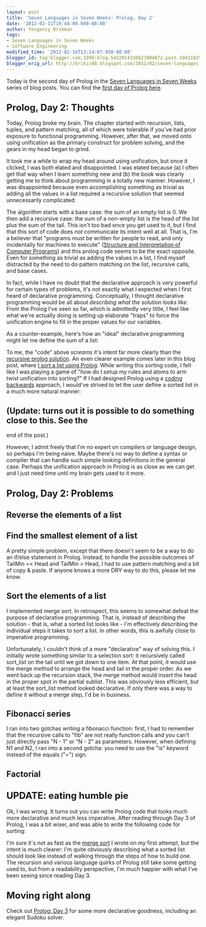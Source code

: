 ```yaml
---
layout: post
title: 'Seven Languages in Seven Weeks: Prolog, Day 2'
date: '2012-02-11T19:44:00.000-08:00'
author: Yevgeniy Brikman
tags:
- Seven Languages in Seven Weeks
- Software Engineering
modified_time: '2012-02-16T13:14:07.950-08:00'
blogger_id: tag:blogger.com,1999:blog-5422014336627804072.post-1941102923960559811
blogger_orig_url: http://brikis98.blogspot.com/2012/02/seven-languages-in-seven-weeks-prolog_11.html
---
```


Today is the second day of Prolog in the [Seven Languages in Seven 
Weeks](http://brikis98.blogspot.com/search/label/Seven%20Languages%20in%20Seven%20Weeks) 
series of blog posts. You can find the [first day of Prolog 
here](http://brikis98.blogspot.com/2012/02/seven-languages-in-seven-weeks-prolog.html). 

## <span style="font-size: x-large;">Prolog, Day 2: Thoughts 

Today, Prolog broke my brain. The chapter started with recursion, lists, 
tuples, and pattern matching, all of which were tolerable if you've had prior 
exposure to functional programming. However, after that, we moved onto using 
unification as the primary construct for problem solving, and the gears in my 
head began to grind. 

It took me a while to wrap my head around using unification, but once it 
clicked, I was both elated and disappointed. I was elated because (a) I often 
get that way when I learn something new and (b) the book was clearly getting 
me to think about programming in a totally new manner. However, I was 
disappointed because even accomplishing something as trivial as adding all the 
values in a list required a recursive solution that seemed unnecessarily 
complicated: 

<script 
src="https://gist.github.com/1805899.js?file=sum_list.prolog"></script> 
The algorithm starts with a base case: the sum of an empty list is 0. We then 
add a recursive case: the sum of a non-empty list is the head of the list plus 
the sum of the tail. This isn't too bad once you get used to it, but I find 
that this sort of code does *not* communicate its intent well at all. That is, 
I'm a believer that "programs must be written for people to read, and only 
incidentally for machines to execute" ([Structure and Interpretation of 
Computer 
Programs](http://www.amazon.com/Structure-Interpretation-Computer-Programs-Engineering/dp/0262011530/)) 
and this prolog code seems to be the exact opposite. Even for something as 
trivial as adding the values in a list, I find myself distracted by the need 
to do pattern matching on the list, recursive calls, and base cases. 

In fact, while I have no doubt that the declarative approach is very powerful 
for certain types of problems, it's not exactly what I expected when I first 
heard of declarative programming. Conceptually, I thought declarative 
programming would be all about *describing what the solution looks like*. From 
the Prolog I've seen so far, which is admittedly very little, I feel like what 
we're actually doing is setting up elaborate "traps" to force the unification 
engine to fill in the proper values for our variables. 

As a counter-example, here's how an "ideal" declarative programming might let 
me define the sum of a list: 

<script 
src="https://gist.github.com/1805899.js?file=ideal_declarative_sum.txt"></script> 
To me, the "code" above *screams* it's intent far more clearly than the 
[recursive prolog 
solution](https://gist.github.com/1805899#file_sum_list.prolog). An even 
clearer example comes later in this blog post, where [I sort a list using 
Prolog](https://gist.github.com/1805899#file_sort_list.prolog). While writing 
this sorting code, I felt like I was playing a game of "how do I setup my 
rules and atoms to arm twist unification into sorting?" If I had designed 
Prolog using a [coding 
backwards](http://www.jeffknupp.com/blog/2012/02/07/coding-backwards/) 
approach, I would've strived to let the user define a sorted list in a much 
more natural manner: 

<script 
src="https://gist.github.com/1805899.js?file=idea_declarative_sort.txt"></script> 
## (Update: turns out it is possible to do something close to this. See the 
end of the post.) 

However, I admit freely that I'm no expert on compilers or language design, so 
perhaps I'm being naive. Maybe there's no way to define a syntax or compiler 
that can handle such simple looking definitions in the general case. Perhaps 
the unification approach in Prolog is as close as we can get and I just need 
time until my brain gets used to it more. 

## <span style="font-size: x-large;">Prolog, Day 2: Problems 

## Reverse the elements of a list 

<script 
src="https://gist.github.com/1805899.js?file=reverse_list.prolog"></script> 
## Find the smallest element of a list 

<script src="https://gist.github.com/1805899.js?file=min.prolog"></script> 
A pretty simple problem, except that there doesn't seem to be a way to do an 
if/else statement in Prolog. Instead, to handle the possible outcomes of 
TailMin =&lt; Head and TailMin &gt; Head, I had to use pattern matching and a 
bit of copy &amp; paste. If anyone knows a more DRY  way to do this, please 
let me know. 

## Sort the elements of a list 

<script 
src="https://gist.github.com/1805899.js?file=sort_list.prolog"></script> 
I implemented merge sort. In retrospect, this seems to somewhat defeat the 
purpose of declarative programming. That is, instead of describing the 
solution - that is, what a sorted list looks like - I'm effectively describing 
the individual steps it takes to sort a list. In other words, this is awfully 
close to imperative programming. 

Unfortunately, I couldn't think of a more "declarative" way of solving this. I 
initially wrote something similar to a selection sort: it recursively called 
sort_list on the tail until we got down to one item. At that point, it would 
use the merge method to arrange the head and tail in the proper order. As we 
went back up the recursion stack, the merge method would insert the head in 
the proper spot in the partial sublist. This was obviously less efficient, but 
at least the sort_list method looked declarative. If only there was a way to 
define it without a merge step, I'd be in business. 

## Fibonacci series 

<script 
src="https://gist.github.com/1805899.js?file=fibonacci.prolog"></script> 
I ran into two gotchas writing a fibonacci function: first, I had to remember 
that the recursive calls to "fib" are not really function calls and you can't 
just directly pass "N - 1" or "N - 2" as parameters. However, when defining N1 
and N2, I ran into a second gotcha: you need to use the "is" keyword instead 
of the equals ("=") sign. 

## Factorial 

<script 
src="https://gist.github.com/1805899.js?file=factorial.prolog"></script> 

## <span style="font-size: x-large;">UPDATE: eating humble pie 

Ok, I was wrong. It turns out you can write Prolog code that looks much more 
declarative and much less imperative. After reading through Day 3 of Prolog, I 
was a bit wiser, and was able to write the following code for sorting: 

<script 
src="https://gist.github.com/1805899.js?file=sort_list_pure.prolog"></script> 
I'm sure it's not as fast as the [merge 
sort](https://gist.github.com/1805899#file_sort_list.prolog) I wrote on my 
first attempt, but the intent is *much* clearer: I'm quite obviously 
describing what a sorted list should look like instead of walking through the 
steps of how to build one. The recursion and various language quirks of Prolog 
still take some getting used to, but from a readability perspective, I'm much 
happier with what I've been seeing since reading Day 3. 

## <span style="font-size: x-large;">Moving right along 

Check out [Prolog: Day 
3](http://brikis98.blogspot.com/2012/02/seven-languages-in-seven-weeks-prolog_16.html) 
for some more declarative goodness, including an elegant Sudoku solver. 